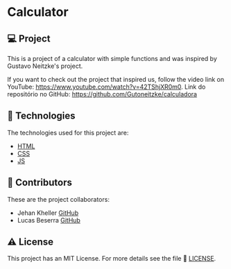 # Calculator

## 💻 Project
This is a project of a calculator with simple functions and was inspired by Gustavo Neitzke's project.

If you want to check out the project that inspired us, follow the video link on YouTube: https://www.youtube.com/watch?v=42TShjXR0m0.
Link do repositório no GitHub: https://github.com/Gutoneitzke/calculadora

## 📝 Technologies
The technologies used for this project are:

- [HTML](https://developer.mozilla.org/en-US/docs/Web/HTML)
- [CSS](https://developer.mozilla.org/en-US/docs/Web/CSS)
- [JS](https://developer.mozilla.org/en-US/docs/Web/JavaScript)

## 🤝 Contributors
These are the project collaborators:

- Jehan Kheller
[GitHub](https://github.com/JehanKheller)
- Lucas Beserra
[GitHub](https://github.com/Lucas-beserra)

## ⚠️ License
This project has an MIT License.
For more details see the file 🧾 [LICENSE](https://github.com/JehanKheller/Calculator/blob/main/LICENSE.txt).
